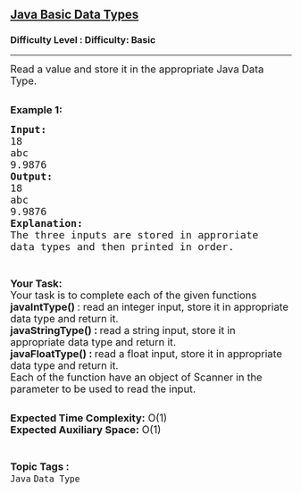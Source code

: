 <h2><a href="https://www.geeksforgeeks.org/problems/java-basic-data-types0041/1?page=3&difficulty=Basic&status=unsolved,attempted&sortBy=accuracy">Java Basic Data Types</a></h2><h3>Difficulty Level : Difficulty: Basic</h3><hr><div class="problems_problem_content__Xm_eO"><p><span style="font-size:18px">Read a value and store it in the appropriate Java&nbsp;Data Type.&nbsp;</span></p>

<p><br>
<span style="font-size:18px"><strong>Example 1:</strong></span></p>

<pre><span style="font-size:18px"><strong>Input: </strong>
18 
abc 
9.9876 
<strong>Output:</strong>
18 
abc 
9.9876 
<strong>Explanation:</strong>
The three inputs are stored in approriate 
data types and then printed in order.
</span></pre>

<p>&nbsp;</p>

<p><span style="font-size:18px"><strong>Your Task:</strong><br>
Your task is to complete each of the given functions&nbsp;</span><br>
<span style="font-size:18px"><strong>javaIntType</strong></span><span style="font-size:18px"><strong>()&nbsp;</strong>: read an integer input, store it in appropriate data type and return it.&nbsp;</span><br>
<span style="font-size:18px"><strong>javaStringType</strong></span><span style="font-size:18px"><strong>() :&nbsp;</strong>read a string input, store it in appropriate data type and return it.&nbsp;<strong>&nbsp;</strong></span><br>
<span style="font-size:18px"><strong>javaFloatType</strong></span><span style="font-size:18px"><strong>() :&nbsp;</strong>read a float&nbsp;input, store it in appropriate data type and return it.&nbsp;<br>
Each of the function have an object of Scanner in the parameter to be used to read the input.</span></p>

<p><br>
<span style="font-size:18px"><strong>Expected Time Complexity:</strong> O(1)<br>
<strong>Expected Auxiliary Space:</strong> O(1)</span></p>
</div><br><p><span style=font-size:18px><strong>Topic Tags : </strong><br><code>Java</code>&nbsp;<code>Data Type</code>&nbsp;